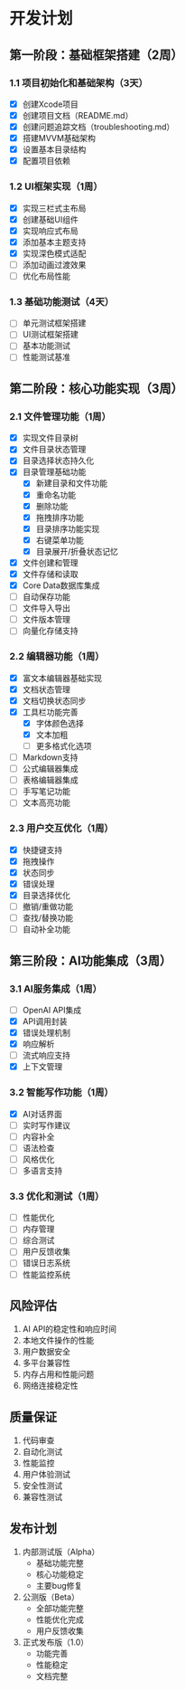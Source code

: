 # 开发计划

## 第一阶段：基础框架搭建（2周）

### 1.1 项目初始化和基础架构（3天）
- [x] 创建Xcode项目
- [x] 创建项目文档（README.md）
- [x] 创建问题追踪文档（troubleshooting.md）
- [x] 搭建MVVM基础架构
- [x] 设置基本目录结构
- [x] 配置项目依赖

### 1.2 UI框架实现（1周）
- [x] 实现三栏式主布局
- [x] 创建基础UI组件
- [x] 实现响应式布局
- [x] 添加基本主题支持
- [x] 实现深色模式适配
- [ ] 添加动画过渡效果
- [ ] 优化布局性能

### 1.3 基础功能测试（4天）
- [ ] 单元测试框架搭建
- [ ] UI测试框架搭建
- [ ] 基本功能测试
- [ ] 性能测试基准

## 第二阶段：核心功能实现（3周）

### 2.1 文件管理功能（1周）
- [x] 实现文件目录树
- [x] 文件目录状态管理
- [x] 目录选择状态持久化
- [x] 目录管理基础功能
  - [x] 新建目录和文件功能
  - [x] 重命名功能
  - [x] 删除功能
  - [x] 拖拽排序功能
  - [x] 目录排序功能实现
  - [x] 右键菜单功能
  - [x] 目录展开/折叠状态记忆
- [x] 文件创建和管理
- [x] 文件存储和读取
- [x] Core Data数据库集成
- [ ] 自动保存功能
- [ ] 文件导入导出
- [ ] 文件版本管理
- [ ] 向量化存储支持

### 2.2 编辑器功能（1周）
- [x] 富文本编辑器基础实现
- [x] 文档状态管理
- [x] 文档切换状态同步
- [x] 工具栏功能完善
  - [x] 字体颜色选择
  - [x] 文本加粗
  - [ ] 更多格式化选项
- [ ] Markdown支持
- [ ] 公式编辑器集成
- [ ] 表格编辑器集成
- [ ] 手写笔记功能
- [ ] 文本高亮功能

### 2.3 用户交互优化（1周）
- [x] 快捷键支持
- [x] 拖拽操作
- [x] 状态同步
- [x] 错误处理
- [x] 目录选择优化
- [ ] 撤销/重做功能
- [ ] 查找/替换功能
- [ ] 自动补全功能

## 第三阶段：AI功能集成（3周）

### 3.1 AI服务集成（1周）
- [ ] OpenAI API集成
- [x] API调用封装
- [x] 错误处理机制
- [x] 响应解析
- [ ] 流式响应支持
- [x] 上下文管理

### 3.2 智能写作功能（1周）
- [x] AI对话界面
- [ ] 实时写作建议
- [ ] 内容补全
- [ ] 语法检查
- [ ] 风格优化
- [ ] 多语言支持

### 3.3 优化和测试（1周）
- [ ] 性能优化
- [ ] 内存管理
- [ ] 综合测试
- [ ] 用户反馈收集
- [ ] 错误日志系统
- [ ] 性能监控系统

## 风险评估
1. AI API的稳定性和响应时间
2. 本地文件操作的性能
3. 用户数据安全
4. 多平台兼容性
5. 内存占用和性能问题
6. 网络连接稳定性

## 质量保证
1. 代码审查
2. 自动化测试
3. 性能监控
4. 用户体验测试
5. 安全性测试
6. 兼容性测试

## 发布计划
1. 内部测试版（Alpha）
   - 基础功能完整
   - 核心功能稳定
   - 主要bug修复
2. 公测版（Beta）
   - 全部功能完整
   - 性能优化完成
   - 用户反馈收集
3. 正式发布版（1.0）
   - 功能完善
   - 性能稳定
   - 文档完整
